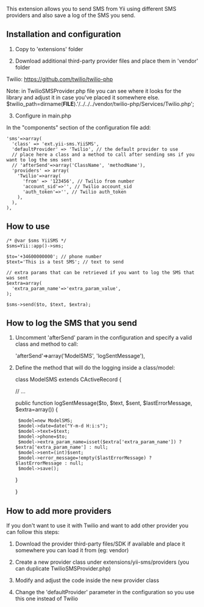 This extension allows you to send SMS from Yii using different SMS providers and also save a log of the SMS you send.

## Installation and configuration

1) Copy to 'extensions' folder

2) Download additional third-party provider files and place them in 'vendor' folder

Twilio: https://github.com/twilio/twilio-php

Note: in TwilioSMSProvider.php file you can see where it looks for the library and adjust it in case you've placed it somewhere else.
$twilio_path=dirname(__FILE__).'/../../../vendor/twilio-php/Services/Twilio.php';

3) Configure in main.php

In the "components" section of the configuration file add:  

    'sms'=>array(
      'class' => 'ext.yii-sms.YiiSMS',
      'defaultProvider' => 'Twilio', // the default provider to use
      // place here a class and a method to call after sending sms if you want to log the sms sent
      // 'afterSend'=>array('ClassName', 'methodName'), 
      'providers' => array(
        'Twilio'=>array(
          'from' => '123456', // Twilio from number
          'account_sid'=>'', // Twilio account_sid
          'auth_token'=>'', // Twilio auth_token
        ),
      ),
    ),

## How to use

    /* @var $sms YiiSMS */
    $sms=Yii::app()->sms;

    $to='+34600000000'; // phone number
    $text='This is a test SMS'; // text to send

    // extra params that can be retrieved if you want to log the SMS that was sent
    $extra=array(
      'extra_param_name'=>'extra_param_value',
    );

    $sms->send($to, $text, $extra);

## How to log the SMS that you send

1) Uncomment 'afterSend' param in the configuration and specify a valid class and method to call:  

    'afterSend'=>array('ModelSMS', 'logSentMessage'),

2) Define the method that will do the logging inside a class/model:  

    class ModelSMS extends CActiveRecord
    {

      // ...

      public function logSentMessage($to, $text, $sent, $lastErrorMessage, $extra=array()) {

        $model=new ModelSMS;
        $model->date=date("Y-m-d H:i:s");
        $model->text=$text;
        $model->phone=$to;
        $model->extra_param_name=isset($extra['extra_param_name']) ? $extra['extra_param_name'] : null;
        $model->sent=(int)$sent;
        $model->error_message=!empty($lastErrorMessage) ? $lastErrorMessage : null;
        $model->save();

      }

    }

## How to add more providers

If you don't want to use it with Twilio and want to add other provider you can follow this steps:

1) Download the provider third-party files/SDK if available and place it somewhere you can load it from (eg: vendor)

2) Create a new provider class under extensions/yii-sms/providers (you can duplicate TwilioSMSProvider.php)

3) Modify and adjust the code inside the new provider class

4) Change the 'defaultProvider' parameter in the configuration so you use this one instead of Twilio